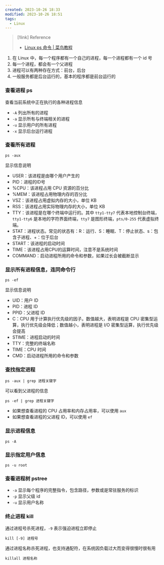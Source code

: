 ```yaml
---
created: 2023-10-26 18:33
modified: 2023-10-26 18:51
tags:
  - Linux
---
```


> [!link] Reference
> - [Linux ps 命令 | 菜鸟教程](https://www.runoob.com/linux/linux-comm-ps.html)

1. 在 Linux 中，每一个程序都有一个自己的进程，每一个进程都有一个 id 号
2. 每一个进程，都会有一个父进程
3. 进程可以有两种存在方式：前台，后台
4. 一般服务都是后台运行的，基本的程序都是前台运行的

### 查看进程 ps

查看当前系统中正在执行的各种进程信息

- `-A` 列出所有的进程
- `-a` 显示所有与终端相关的进程
- `-u` 显示用户的所有进程
- `-x` 显示后台运行进程

### 查看所有进程

```shell
ps -aux
```

显示信息说明

- USER：该进程是由哪个用户产生的
- PID：进程的ID号
- %CPU：该进程占用 CPU 资源的百分比
- %MEM：该进程占用物理内存的百分比
- VSZ：该进程占用虚拟内存的大小，单位 KB
- RSS：该进程占用实际物理内存的大小，单位 KB
- TTY：该进程是在哪个终端中运行的。其中 `tty1-tty7` 代表本地控制台终端，`tty1-tty6` 是本地的字符界面终端，`tty7` 是图形终端，`pts/0-255` 代表虚拟终端。
- STAT：进程状态。常见的状态有：R：运行、S：睡眠、T：停止状态、s：包含子进程、+：位于后台
- START：该进程的启动时间
- TIME：该进程占用CPU的运算时间，注意不是系统时间
- COMMAND：启动进程所用的命令和参数，如果过长会被截断显示

### 显示所有进程信息，连同命令行

```shell
ps -ef
```

显示信息说明

- UID：用户 ID
- PID：进程 ID
- PPID：父进程 ID
- C：CPU 用于计算执行优先级的因子。数值越大，表明进程是 CPU 密集型运算，执行优先级会降低；数值越小，表明进程是 I/O 密集型运算，执行优先级会提高
- STIME：进程启动的时间
- TTY：完整的终端名称
- TIME：CPU 时间
- CMD：启动进程所用的命令和参数

### 查找指定进程

```shell
ps -aux | grep 进程关键字
```

可以看到父进程的信息

```shell
ps -ef | grep 进程关键字
```

- 如果想查看进程的 CPU 占用率和内存占用率，可以使用 `aux`
- 如果想查看进程的父进程 ID，可以使用 `ef`

### 显示进程信息

```shell
ps -A
```

### 显示指定用户信息

```shell
ps -u root
```

### 查看进程树 pstree

- `-a` 显示每个程序的完整指令，包含路径，参数或是常驻服务的标识
- `-p` 显示父级 id
- `-u` 显示用户名称

### 终止进程 kill

通过进程号杀死进程，`-9` 表示强迫进程立即停止
```shell
kill [-9] 进程号
```

通过进程名称杀死进程，也支持通配符，在系统因负载过大而变得很慢时很有用
```shell
killall 进程名称
```
